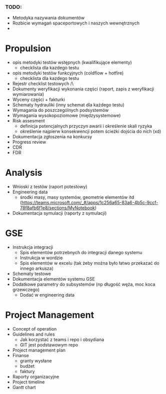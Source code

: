 ### TODO:
- Metodyka nazywania dokumentów
- Rozbicie wymagań spaceportowych i naszych wewnętrznych
- 

# Propulsion
- opis metodyki testów wstępnych (kwalifikujące elementy)
	- checklista dla kazdego testu
- opis metodyki testów funkcyjnych (coldflow + hotfire)
	- checklista dla kazdego testu
- Rejestr checklist testowych /\
- Dokumenty weryfikacji wykonania części (raport, zapis z weryfikacji wymiarowania)
- Wyceny części + fakturki
- Schematy hydrauliki (inny schemat dla każdego testu)
- Wymagania do poszczególnych podsystemów
- Wymagania wysokopoziomowe (międzysystemowe)
- Risk assesment
	- definicja potencjalnych przyczyn awarii i określenie skali ryzyka
	- określenie najpierw konsekwencji potem ścieżki dojścia do nich (xd)
- Dokumentacja zgłoszenia na konkursy
- Progress review
- CDR
- FDR

# Analysis
- Wnioski z testów (raport potestowy)
- Engineering data
	- środki masy, masy systemów, geometrie elementów itd (https://teams.microsoft.com/_#/apps/1c256a65-83a6-4b5c-9ccf-78f8afb6f1e8/sections/MyNotebook)
- Dokumentacja symulacji (raporty z symulacji)

# GSE
- Instrukcja integracji
	- Spis elementów potrzebnych do integracji danego systemu
	- Instrukcja w wordzie
	- Spis elementów w excelu (tak żeby można było łatwo przekazać do innego arkusza)
- Schematy testowe
- Dokumentacja elementów systemu GSE
- Dodatkowe parametry do subsystemów (np długość węża, moc koca grzewczego)
	- Dodać w engineering data

# Project Management
- Concept of operation
- Guidelines and rules
	- Jak korzystać z teams i repo i obsydiana
	- GIT jest podstawowym repo
- Project management plan
- Finanse
	- granty wysłane
	- budżet
	- faktury
- Raporty organizacyjne
- Project timeline
- Gantt chart